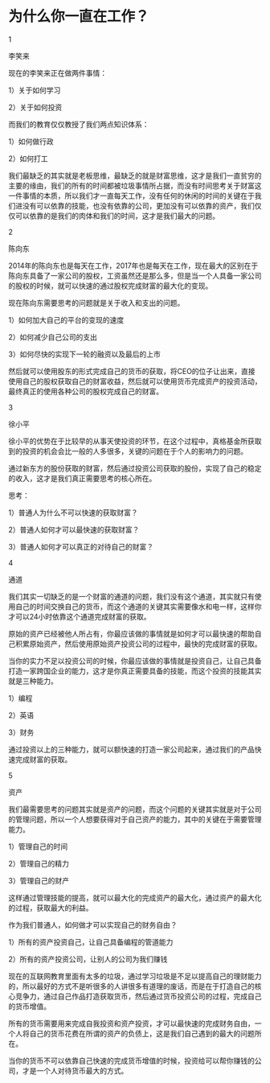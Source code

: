# 为什么你一直在工作？

1

李笑来

现在的李笑来正在做两件事情：

1）关于如何学习

2）关于如何投资

而我们的教育仅仅教授了我们两点知识体系：

1）如何做行政

2）如何打工

我们最缺乏的其实就是老板思维，最缺乏的就是财富思维，这才是我们一直贫穷的主要的缘由，我们的所有的时间都被垃圾事情所占据，而没有时间思考关于财富这一件事情的本质，所以我们才一直每天工作，没有任何的休闲的时间的关键在于我们进没有可以依靠的技能，也没有依靠的公司，更加没有可以依靠的资产，我们仅仅可以依靠的是我们的肉体和我们的时间，这才是我们最大的问题。

2

陈向东

2014年的陈向东也是每天在工作，2017年也是每天在工作，现在最大的区别在于陈向东具备了一家公司的股权，工资虽然还是那么多，但是当一个人具备一家公司的股权的时候，就可以快速的通过股权完成财富的最大化的变现。

现在陈向东需要思考的问题就是关于收入和支出的问题。

1）如何加大自己的平台的变现的速度

2）如何减少自己公司的支出

3）如何尽快的实现下一轮的融资以及最后的上市

然后就可以使用股东的形式完成自己的货币的获取，将CEO的位子让出来，直接使用自己的股权获取自己的财富收益，然后就可以使用货币完成资产的投资活动，最终真正的使用各种公司的股权完成自己的财富。

3

徐小平

徐小平的优势在于比较早的从事天使投资的环节，在这个过程中，真格基金所获取到的投资的机会会比一般的人多很多，关键的问题在于个人的影响力的问题。

通过新东方的股份获取的财富，然后通过投资公司获取的股份，实现了自己的稳定的收入，这才是我们真正需要思考的核心所在。

思考：

1）普通人为什么不可以快速的获取财富？

2）普通人如何才可以最快速的获取财富？

3）普通人如何才可以真正的对待自己的财富？

4

通道

我们其实一切缺乏的是一个财富的通道的问题，我们没有这个通道，其实就只有使用自己的时间交换自己的货币，而这个通道的关键其实需要像水和电一样，这样你才可以24小时依靠这个通道完成财富的获取。

原始的资产已经被他人所占有，你最应该做的事情就是如何才可以最快速的帮助自己积累原始资产，然后使用原始资产投资公司的过程中，最快的完成财富的获取。

当你的实力不足以投资公司的时候，你最应该做的事情就是投资自己，让自己具备打造一家跨国企业的能力，这才是你真正需要具备的技能，而这个投资的技能其实就是三种能力。

1）编程

2）英语

3）财务

通过投资以上的三种能力，就可以额快速的打造一家公司起来，通过我们的产品快速完成财富的获取。

5

资产

我们最需要思考的问题其实就是资产的问题，而这个问题的关键其实就是对于公司的管理问题，所以一个人想要获得对于自己资产的能力，其中的关键在于需要管理能力。

1）管理自己的时间

2）管理自己的精力

3）管理自己的财产

这样通过管理技能的提高，就可以最大化的完成资产的最大化，通过资产的最大化的过程，获取最大的利益。

作为我们普通人，如何做才可以实现自己的财务自由？

1）所有的资产投资自己，让自己具备编程的管道能力

2）所有的资产投资公司，让别人的公司为我们赚钱

现在的互联网教育里面有太多的垃圾，通过学习垃圾是不足以提高自己的理财能力的，所以最好的方式不是听很多的人讲很多有道理的废话，而是在于打造自己的核心竞争力，通过自己作品打造获取货币，然后通过货币投资公司的过程，完成自己的货币增值。

所有的货币需要用来完成自我投资和资产投资，才可以最快速的完成财务自由，一个人将自己的货币花费在所谓的资产的负债上，这是我们自己遇到的最大的问题所在。

当你的货币不可以依靠自己快速的完成货币增值的时候，投资给可以帮你赚钱的公司，才是一个人对待货币最大的方式。
